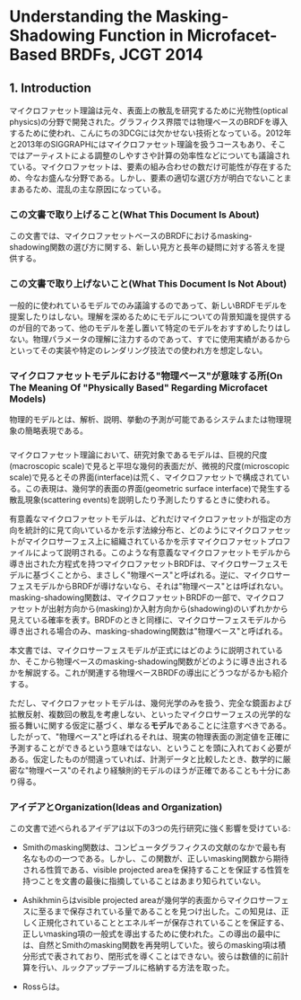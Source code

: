 # Understanding the Masking-Shadowing Function in Microfacet-Based BRDFs, JCGT 2014

## 1. Introduction

マイクロファセット理論は元々、表面上の散乱を研究するために光物性(optical physics)の分野で開発された。グラフィクス界隈では物理ベースのBRDFを導入するために使われ、こんにちの3DCGには欠かせない技術となっている。2012年と2013年のSIGGRAPHにはマイクロファセット理論を扱うコースもあり、そこではアーティストによる調整のしやすさや計算の効率性などについても議論されている。マイクロファセットは、要素の組み合わせの数だけ可能性が存在するため、今なお盛んな分野である。しかし、要素の適切な選び方が明白でないことままあるため、混乱の主な原因になっている。

### この文書で取り上げること(What This Document Is About)

この文書では、マイクロファセットベースのBRDFにおけるmasking-shadowing関数の選び方に関する、新しい見方と長年の疑問に対する答えを提供する。

### この文書で取り上げないこと(What This Document Is Not About)

一般的に使われているモデルでのみ議論するのであって、新しいBRDFモデルを提案したりはしない。理解を深めるためにモデルについての背景知識を提供するのが目的であって、他のモデルを差し置いて特定のモデルをおすすめしたりはしない。物理パラメータの理解に注力するのであって、すでに使用実績があるからといってその実装や特定のレンダリング技法での使われ方を想定しない。

### マイクロファセットモデルにおける"物理ベース"が意味する所(On The Meaning Of "Physically Based" Regarding Microfacet Models)

物理的モデルとは、解析、説明、挙動の予測が可能であるシステムまたは物理現象の簡略表現である。

###

マイクロファセット理論において、研究対象であるモデルは、巨視的尺度(macroscopic scale)で見ると平坦な幾何的表面だが、微視的尺度(microscopic scale)で見るとその界面(interface)は荒く、マイクロファセットで構成されている。この表現は、幾何学的表面の界面(geometric surface interface)で発生する散乱現象(scattering events)を説明したり予測したりするときに使われる。

有意義なマイクロファセットモデルは、どれだけマイクロファセットが指定の方向を統計的に見て向いているかを示す法線分布と、どのようにマイクロファセットがマイクロサーフェス上に組織されているかを示すマイクロファセットプロファイルによって説明される。このような有意義なマイクロファセットモデルから導き出された方程式を持つマイクロファセットBRDFは、マイクロサーフェスモデルに基づくことから、まさしく"物理ベース"と呼ばれる。逆に、マイクロサーフェスモデルからBRDFが導けないなら、それは"物理ベース"とは呼ばれない。masking-shadowing関数は、マイクロファセットBRDFの一部で、マイクロファセットが出射方向から(masking)か入射方向から(shadowing)のいずれかから見えている確率を表す。BRDFのときと同様に、マイクロサーフェスモデルから導き出される場合のみ、masking-shadowing関数は"物理ベース"と呼ばれる。

本文書では、マイクロサーフェスモデルが正式にはどのように説明されているか、そこから物理ベースのmasking-shadowing関数がどのように導き出されるかを解説する。これが関連する物理ベースBRDFの導出にどうつながるかも紹介する。

ただし、マイクロファセットモデルは、幾何光学のみを扱う、完全な鏡面および拡散反射、複数回の散乱を考慮しない、といったマイクロサーフェスの光学的な振る舞いに関する仮定に基づく、単なる**モデル**であることに注意すべきである。したがって、"物理ベース"と呼ばれるそれは、現実の物理表面の測定値を正確に予測することができるという意味ではない、ということを頭に入れておく必要がある。仮定したものが間違っていれば、計測データと比較したとき、数学的に厳密な"物理ベース"のそれより経験則的モデルのほうが正確であることも十分にあり得る。

### アイデアとOrganization(Ideas and Organization)

この文書で述べられるアイデアは以下の3つの先行研究に強く影響を受けている:

- Smithのmasking関数は、コンピュータグラフィクスの文献のなかで最も有名なものの一つである。しかし、この関数が、正しいmasking関数から期待される性質である、visible projected areaを保持することを保証する性質を持つことを文書の最後に指摘していることはあまり知られていない。

- Ashikhminらはvisible projected areaが幾何学的表面からマイクロサーフェスに至るまで保存されている量であることを見つけ出した。この知見は、正しく正規化されていることとエネルギーが保存されていることを保証する、正しいmasking項の一般式を導出するために使われた。この導出の最中には、自然とSmithのmasking関数を再発明していた。彼らのmasking項は積分形式で表されており、閉形式を導くことはできない。彼らは数値的に前計算を行い、ルックアップテーブルに格納する方法を取った。

- Rossらは。
